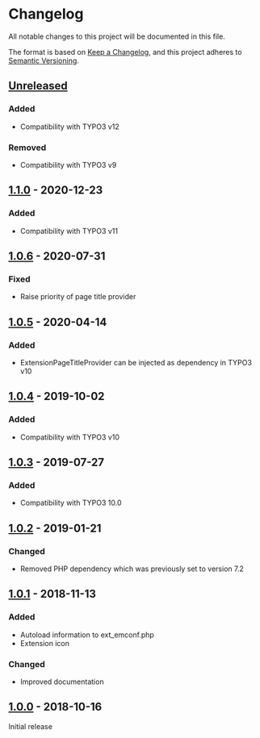 # Changelog
All notable changes to this project will be documented in this file.

The format is based on [Keep a Changelog](https://keepachangelog.com/en/1.0.0/),
and this project adheres to [Semantic Versioning](https://semver.org/spec/v2.0.0.html).

## [Unreleased]

### Added
- Compatibility with TYPO3 v12

### Removed
- Compatibility with TYPO3 v9

## [1.1.0] - 2020-12-23

### Added
- Compatibility with TYPO3 v11

## [1.0.6] - 2020-07-31

### Fixed
- Raise priority of page title provider

## [1.0.5] - 2020-04-14

### Added
- ExtensionPageTitleProvider can be injected as dependency in TYPO3 v10

## [1.0.4] - 2019-10-02

### Added
- Compatibility with TYPO3 v10

## [1.0.3] - 2019-07-27

### Added
- Compatibility with TYPO3 10.0

## [1.0.2] - 2019-01-21

### Changed
- Removed PHP dependency which was previously set to version 7.2

## [1.0.1] - 2018-11-13

### Added
- Autoload information to ext_emconf.php
- Extension icon

### Changed
- Improved documentation

## [1.0.0] - 2018-10-16

Initial release


[Unreleased]: https://github.com/brotkrueml/extpagetitle/compare/v1.1.0...HEAD
[1.1.0]: https://github.com/brotkrueml/extpagetitle/compare/v1.0.6...v1.1.0
[1.0.6]: https://github.com/brotkrueml/extpagetitle/compare/v1.0.5...v1.0.6
[1.0.5]: https://github.com/brotkrueml/extpagetitle/compare/v1.0.4...v1.0.5
[1.0.4]: https://github.com/brotkrueml/extpagetitle/compare/v1.0.3...v1.0.4
[1.0.3]: https://github.com/brotkrueml/extpagetitle/compare/v1.0.2...v1.0.3
[1.0.2]: https://github.com/brotkrueml/extpagetitle/compare/v1.0.1...v1.0.2
[1.0.1]: https://github.com/brotkrueml/extpagetitle/compare/v1.0.0...v1.0.1
[1.0.0]: https://github.com/brotkrueml/extpagetitle/releases/tag/v1.0.0
